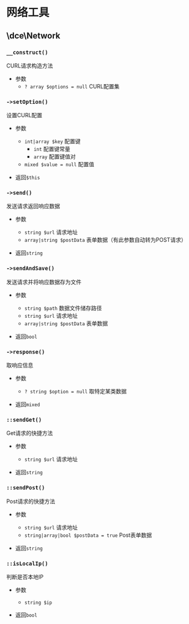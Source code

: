 # 网络工具


## \dce\Network

### `__construct()`
CURL请求构造方法

- 参数
  - `? array $options = null` CURL配置集


### `->setOption()`
设置CURL配置

- 参数
  - `int|array $key` 配置键
    - `int` 配置键常量
    - `array` 配置键值对
  - `mixed $value = null` 配置值

- 返回`$this`


### `->send()`
发送请求返回响应数据

- 参数
  - `string $url` 请求地址
  - `array|string $postData` 表单数据（有此参数自动转为POST请求）

- 返回`string`


### `->sendAndSave()`
发送请求并将响应数据存为文件

- 参数
  - `string $path` 数据文件储存路径
  - `string $url` 请求地址
  - `array|string $postData` 表单数据

- 返回`bool`


### `->response()`
取响应信息

- 参数
  - `? string $option = null` 取特定某类数据

- 返回`mixed`


### `::sendGet()`
Get请求的快捷方法

- 参数
  - `string $url` 请求地址

- 返回`string`


### `::sendPost()`
Post请求的快捷方法

- 参数
  - `string $url` 请求地址
  - `string|array|bool $postData = true` Post表单数据

- 返回`string`


### `::isLocalIp()`
判断是否本地IP

- 参数
  - `string $ip`

- 返回`bool`